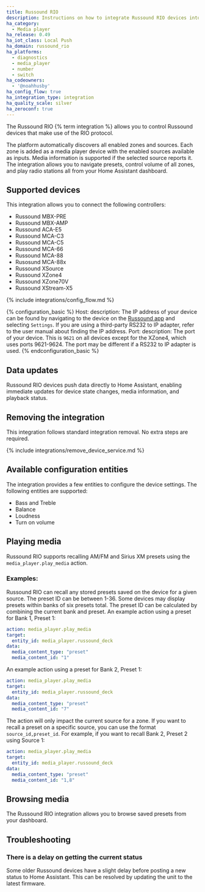 ```yaml
---
title: Russound RIO
description: Instructions on how to integrate Russound RIO devices into Home Assistant.
ha_category:
  - Media player
ha_release: 0.49
ha_iot_class: Local Push
ha_domain: russound_rio
ha_platforms:
  - diagnostics
  - media_player
  - number
  - switch
ha_codeowners:
  - '@noahhusby'
ha_config_flow: true
ha_integration_type: integration
ha_quality_scale: silver
ha_zeroconf: true
---
```


The Russound RIO {% term integration %} allows you to control Russound devices that make use of the RIO protocol.

The platform automatically discovers all enabled zones and sources. Each zone is added as a media player device with the enabled sources available as inputs. Media information is supported if the selected source reports it. The integration allows you to navigate presets, control volume of all zones, and play radio stations all from your Home Assistant dashboard.

## Supported devices

This integration allows you to connect the following controllers:

- Russound MBX-PRE
- Russound MBX-AMP
- Russound ACA-E5
- Russound MCA-C3
- Russound MCA-C5
- Russound MCA-66
- Russound MCA-88
- Rusosund MCA-88x
- Russound XSource
- Russound XZone4
- Russound XZone70V
- Russound XStream-X5

{% include integrations/config_flow.md %}

{% configuration_basic %}
Host:
    description: The IP address of your device can be found by navigating to the device on the [Russound app](https://www.russound.com/russound-app) and selecting `Settings`. If you are using a third-party RS232 to IP adapter, refer to the user manual about finding the IP address.
Port:
    description: The port of your device. This is `9621` on all devices except for the XZone4, which uses ports 9621-9624. The port may be different if a RS232 to IP adapter is used.
{% endconfiguration_basic %}

## Data updates

Russound RIO devices push data directly to Home Assistant, enabling immediate updates for device state changes, media information, and playback status.

## Removing the integration

This integration follows standard integration removal. No extra steps are required.

{% include integrations/remove_device_service.md %}

## Available configuration entities

The integration provides a few entities to configure the device settings. The following entities are supported:

- Bass and Treble
- Balance
- Loudness
- Turn on volume

## Playing media

Russound RIO supports recalling AM/FM and Sirius XM presets using the `media_player.play_media` action. 

### Examples:

Russound RIO can recall any stored presets saved on the device for a given source. The preset ID can be between 1-36. Some devices may display presets within banks of six presets total. The preset ID can be calculated by combining the current bank and preset. An example action using a preset for Bank 1, Preset 1:

```yaml
action: media_player.play_media
target:
  entity_id: media_player.russound_deck
data:
  media_content_type: "preset"
  media_content_id: "1"
```

An example action using a preset for Bank 2, Preset 1:

```yaml
action: media_player.play_media
target:
  entity_id: media_player.russound_deck
data:
  media_content_type: "preset"
  media_content_id: "7"
```


The action will only impact the current source for a zone. If you want to recall a preset on a specific source, you can use the format `source_id,preset_id`. For example, if you want to recall Bank 2, Preset 2 using Source 1:
```yaml
action: media_player.play_media
target:
  entity_id: media_player.russound_deck
data:
  media_content_type: "preset"
  media_content_id: "1,8"
```

## Browsing media

The Russound RIO integration allows you to browse saved presets from your dashboard. 

## Troubleshooting

### There is a delay on getting the current status

Some older Russound devices have a slight delay before posting a new status to Home Assistant. 
This can be resolved by updating the unit to the latest firmware.
